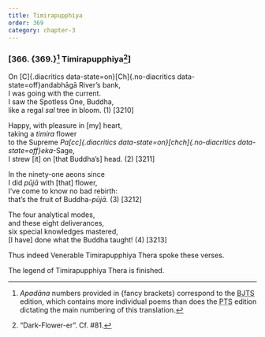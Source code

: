 ```yaml
---
title: Timirapupphiya
order: 369
category: chapter-3
---
```


### \[366. {369.}[^1] Timirapupphiya[^2]\]

On [C]{.diacritics data-state=on}[Ch]{.no-diacritics data-state=off}andabhāgā River’s bank,  
I was going with the current.  
I saw the Spotless One, Buddha,  
like a regal *sal* tree in bloom. (1) \[3210\]

Happy, with pleasure in \[my\] heart,  
taking a *timira* flower  
to the Supreme *Pa[cc]{.diacritics data-state=on}[chch]{.no-diacritics data-state=off}eka*-Sage,  
I strew \[it\] on \[that Buddha’s\] head. (2) \[3211\]

In the ninety-one aeons since  
I did *pūjā* with \[that\] flower,  
I’ve come to know no bad rebirth:  
that’s the fruit of Buddha-*pūjā*. (3) \[3212\]

The four analytical modes,  
and these eight deliverances,  
six special knowledges mastered,  
\[I have\] done what the Buddha taught! (4) \[3213\]

Thus indeed Venerable Timirapupphiya Thera spoke these verses.

The legend of Timirapupphiya Thera is finished.

[^1]: *Apadāna* numbers provided in {fancy brackets} correspond to the <abbr title="Buddha Jayanthi Tripitaka Series">BJTS</abbr> edition, which contains more individual poems than does the <abbr title="Pali Text Society">PTS</abbr> edition dictating the main numbering of this translation.

[^2]: “Dark-Flower-er”. Cf. \#81.
